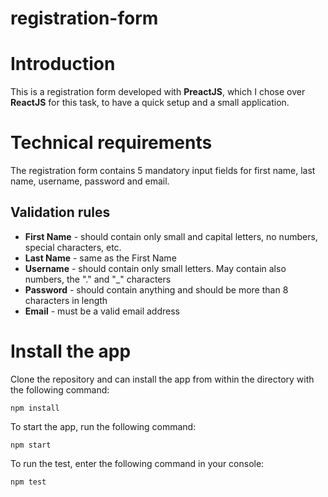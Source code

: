 # registration-form

# Introduction

This is a registration form developed with **PreactJS**, which I chose over **ReactJS** for this task, to have a quick setup and a small application.

# Technical requirements
The registration form contains 5 mandatory input fields for first name, last name, username, password and email.

## Validation rules
* **First Name** - should contain only small and capital letters, no numbers, special characters, etc.
* **Last Name** - same as the First Name
* **Username** - should contain only small letters. May contain also numbers, the "." and "_" characters
* **Password** - should contain anything and should be more than 8 characters in length
* **Email** - must be a valid email address

# Install the app

Clone the repository and can install the app from within the directory with the following command:

```
npm install
```

To start the app, run the following command:

```
npm start
```

To run the test, enter the following command in your console:

```
npm test
```


